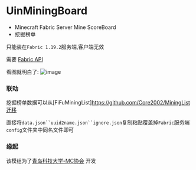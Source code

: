 # UinMiningBoard
- Minecraft Fabric Server Mine ScoreBoard
- 挖掘榜单


只能装在`Fabric 1.19.2`服务端,客户端无效

需要 [Fabric API](https://www.mcmod.cn/class/3124.html)

看图就明白了:
![image](https://user-images.githubusercontent.com/68675068/226177277-ec0f71b0-e637-4105-9129-688a659f4015.png)

### 联动
挖掘榜单数据可以从[FiFuMiningList]https://github.com/Core2002/MiningList迁移

直接将`data.json``uuid2name.json``ignore.json`复制粘贴覆盖掉`Fabric`服务端`config`文件夹中同名文件即可
### 缘起
该模组为了[青岛科技大学-MC协会](https://skin.qustmc.cn/) 开发
